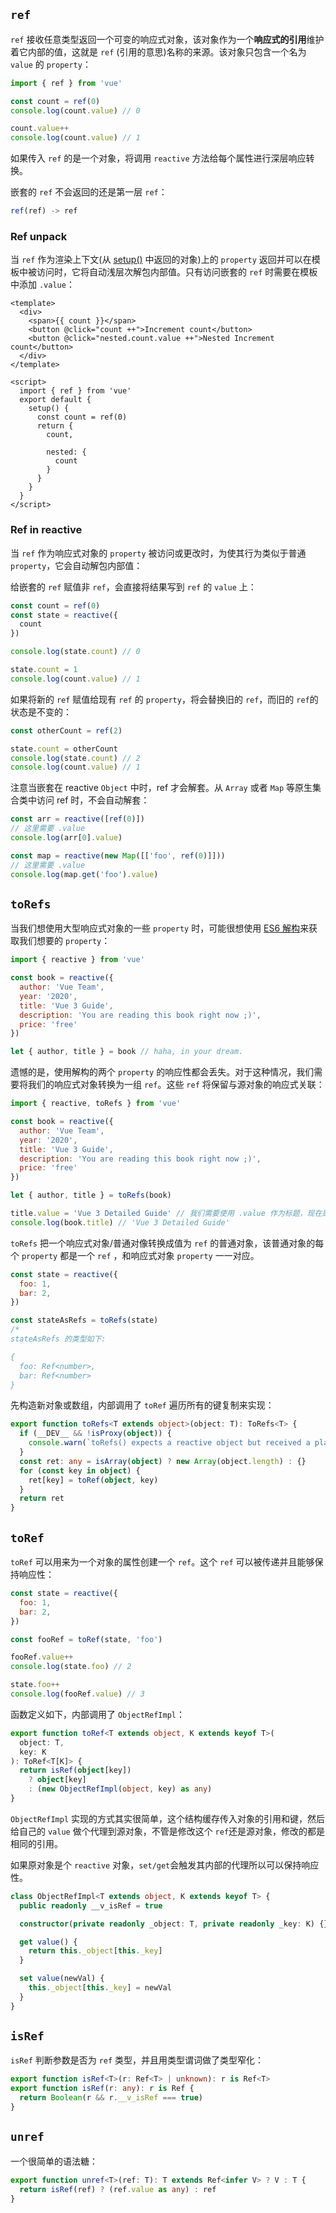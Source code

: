 ## `ref`

`ref` 接收任意类型返回一个可变的响应式对象，该对象作为一个**响应式的引用**维护着它内部的值，这就是 `ref` (引用的意思)名称的来源。该对象只包含一个名为 `value` 的 `property`：

```js
import { ref } from 'vue'

const count = ref(0)
console.log(count.value) // 0

count.value++
console.log(count.value) // 1
```

如果传入 `ref` 的是一个对象，将调用 `reactive` 方法给每个属性进行深层响应转换。

嵌套的 `ref` 不会返回的还是第一层 `ref`：

```ts
ref(ref) -> ref
```

### Ref unpack

当 `ref` 作为渲染上下文(从 [setup()](https://v3.cn.vuejs.org/guide/composition-api-setup.html) 中返回的对象)上的 `property` 返回并可以在模板中被访问时，它将自动浅层次解包内部值。只有访问嵌套的 `ref` 时需要在模板中添加 `.value`：

```vue
<template>
  <div>
    <span>{{ count }}</span>
    <button @click="count ++">Increment count</button>
    <button @click="nested.count.value ++">Nested Increment count</button>
  </div>
</template>

<script>
  import { ref } from 'vue'
  export default {
    setup() {
      const count = ref(0)
      return {
        count,

        nested: {
          count
        }
      }
    }
  }
</script>
```

### Ref in reactive

当 `ref` 作为响应式对象的 `property` 被访问或更改时，为使其行为类似于普通` property`，它会自动解包内部值：

给嵌套的 `ref` 赋值非 `ref`，会直接将结果写到 `ref` 的 `value` 上：

```js
const count = ref(0)
const state = reactive({
  count
})

console.log(state.count) // 0

state.count = 1
console.log(count.value) // 1
```

如果将新的 `ref` 赋值给现有 `ref` 的 `property`，将会替换旧的 `ref`，而旧的 `ref`的状态是不变的：

```js
const otherCount = ref(2)

state.count = otherCount
console.log(state.count) // 2
console.log(count.value) // 1
```

注意当嵌套在 reactive `Object` 中时，ref 才会解套。从 `Array` 或者 `Map` 等原生集合类中访问 ref 时，不会自动解套：

```js
const arr = reactive([ref(0)])
// 这里需要 .value
console.log(arr[0].value)

const map = reactive(new Map([['foo', ref(0)]]))
// 这里需要 .value
console.log(map.get('foo').value)
```

## `toRefs`

当我们想使用大型响应式对象的一些 `property` 时，可能很想使用 [ES6 解构](https://developer.mozilla.org/en-US/docs/Web/JavaScript/Reference/Operators/Destructuring_assignment)来获取我们想要的 `property`：

```js
import { reactive } from 'vue'

const book = reactive({
  author: 'Vue Team',
  year: '2020',
  title: 'Vue 3 Guide',
  description: 'You are reading this book right now ;)',
  price: 'free'
})

let { author, title } = book // haha, in your dream.
```

遗憾的是，使用解构的两个 `property` 的响应性都会丢失。对于这种情况，我们需要将我们的响应式对象转换为一组 `ref`。这些 `ref` 将保留与源对象的响应式关联：

```js
import { reactive, toRefs } from 'vue'

const book = reactive({
  author: 'Vue Team',
  year: '2020',
  title: 'Vue 3 Guide',
  description: 'You are reading this book right now ;)',
  price: 'free'
})

let { author, title } = toRefs(book)

title.value = 'Vue 3 Detailed Guide' // 我们需要使用 .value 作为标题，现在是 ref
console.log(book.title) // 'Vue 3 Detailed Guide'
```

`toRefs` 把一个响应式对象/普通对像转换成值为 `ref` 的普通对象，该普通对象的每个 `property` 都是一个 `ref` ，和响应式对象 `property` 一一对应。

```js
const state = reactive({
  foo: 1,
  bar: 2,
})

const stateAsRefs = toRefs(state)
/*
stateAsRefs 的类型如下:

{
  foo: Ref<number>,
  bar: Ref<number>
}
```

先构造新对象或数组，内部调用了 `toRef` 遍历所有的键复制来实现：

```ts
export function toRefs<T extends object>(object: T): ToRefs<T> {
  if (__DEV__ && !isProxy(object)) {
    console.warn(`toRefs() expects a reactive object but received a plain one.`)
  }
  const ret: any = isArray(object) ? new Array(object.length) : {}
  for (const key in object) {
    ret[key] = toRef(object, key)
  }
  return ret
}
```

## `toRef`

`toRef` 可以用来为一个对象的属性创建一个 `ref`。这个 `ref` 可以被传递并且能够保持响应性：

```js
const state = reactive({
  foo: 1,
  bar: 2,
})

const fooRef = toRef(state, 'foo')

fooRef.value++
console.log(state.foo) // 2

state.foo++
console.log(fooRef.value) // 3
```

函数定义如下，内部调用了 `ObjectRefImpl`：

```ts
export function toRef<T extends object, K extends keyof T>(
  object: T,
  key: K
): ToRef<T[K]> {
  return isRef(object[key])
    ? object[key]
    : (new ObjectRefImpl(object, key) as any)
}
```

`ObjectRefImpl` 实现的方式其实很简单，这个结构缓存传入对象的引用和键，然后给自己的 `value` 做个代理到源对象，不管是修改这个 `ref`还是源对象，修改的都是相同的引用。

如果原对象是个 `reactive` 对象，`set/get`会触发其内部的代理所以可以保持响应性。

```ts
class ObjectRefImpl<T extends object, K extends keyof T> {
  public readonly __v_isRef = true

  constructor(private readonly _object: T, private readonly _key: K) {}

  get value() {
    return this._object[this._key]
  }

  set value(newVal) {
    this._object[this._key] = newVal
  }
}
```

## `isRef`

`isRef` 判断参数是否为 `ref` 类型，并且用类型谓词做了类型窄化：

```ts
export function isRef<T>(r: Ref<T> | unknown): r is Ref<T>
export function isRef(r: any): r is Ref {
  return Boolean(r && r.__v_isRef === true)
}
```

## `unref`

一个很简单的语法糖：

```ts
export function unref<T>(ref: T): T extends Ref<infer V> ? V : T {
  return isRef(ref) ? (ref.value as any) : ref
}
```

